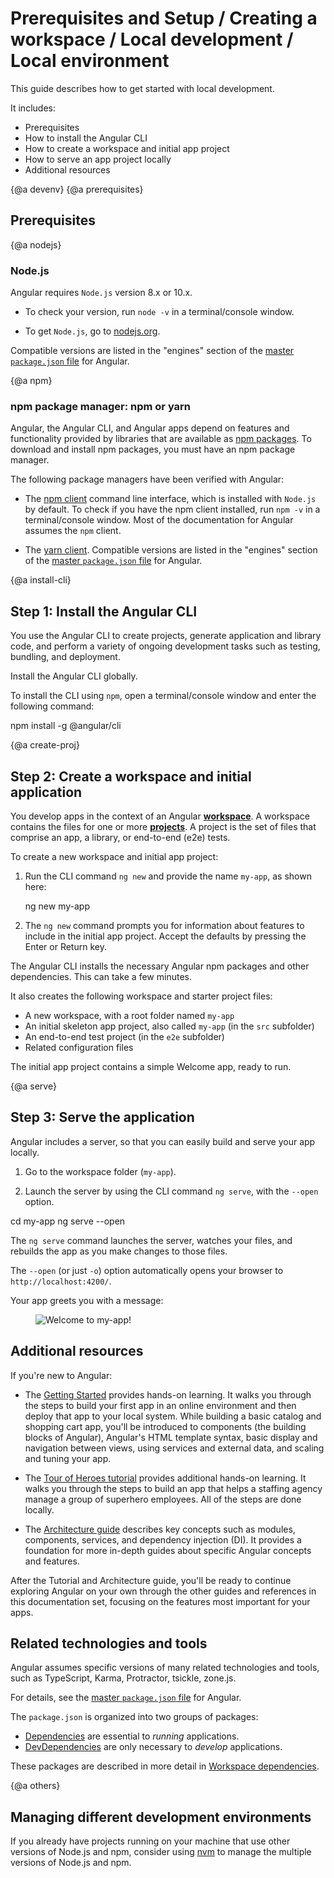 # Prerequisites and Setup / Creating a workspace / Local development / Local environment 

This guide describes how to get started with local development. 

It includes: 
* Prerequisites
* How to install the Angular CLI
* How to create a workspace and initial app project
* How to serve an app project locally
* Additional resources

{@a devenv}
{@a prerequisites}
## Prerequisites 


{@a nodejs}
### Node.js

Angular requires `Node.js` version 8.x or 10.x.

* To check your version, run `node -v` in a terminal/console window.

* To get `Node.js`, go to [nodejs.org](https://nodejs.org "Nodejs.org").

Compatible versions are listed in the "engines" section of the [master `package.json` file](https://github.com/angular/angular/blob/master/package.json) for Angular.


{@a npm}
### npm package manager: npm or yarn

Angular, the Angular CLI, and Angular apps depend on features and functionality provided by libraries that are available as [npm packages](https://docs.npmjs.com/getting-started/what-is-npm). To download and install npm packages, you must have an npm package manager. 

The following package managers have been verified with Angular: 

* The [npm client](https://docs.npmjs.com/cli/install) command line interface, which is installed with `Node.js` by default. To check if you have the npm client installed, run `npm -v` in a terminal/console window. Most of the documentation for Angular assumes the `npm` client. 

* The [yarn client](https://yarnpkg.com/). Compatible versions are listed in the "engines" section of the [master `package.json` file](https://github.com/angular/angular/blob/master/package.json) for Angular.


{@a install-cli}

## Step 1: Install the Angular CLI

You use the Angular CLI 
to create projects, generate application and library code, and perform a variety of ongoing development tasks such as testing, bundling, and deployment.

Install the Angular CLI globally. 

To install the CLI using `npm`, open a terminal/console window and enter the following command:


<code-example language="sh" class="code-shell">
  npm install -g @angular/cli

</code-example>



{@a create-proj}

## Step 2: Create a workspace and initial application

You develop apps in the context of an Angular [**workspace**](guide/glossary#workspace). A workspace contains the files for one or more [**projects**](guide/glossary/#project). A project is the set of files that comprise an app, a library, or end-to-end (e2e) tests. 

To create a new workspace and initial app project: 

1. Run the CLI command `ng new` and provide the name `my-app`, as shown here: 

    <code-example language="sh" class="code-shell">
      ng new my-app

    </code-example>

2. The `ng new` command prompts you for information about features to include in the initial app project. Accept the defaults by pressing the Enter or Return key. 

The Angular CLI installs the necessary Angular npm packages and other dependencies. This can take a few minutes. 

It also creates the following workspace and starter project files: 

* A new workspace, with a root folder named `my-app`
* An initial skeleton app project, also called `my-app` (in the `src` subfolder)
* An end-to-end test project (in the `e2e` subfolder)
* Related configuration files

The initial app project contains a simple Welcome app, ready to run. 

{@a serve}

## Step 3: Serve the application

Angular includes a server, so that you can easily build and serve your app locally.

1. Go to the workspace folder (`my-app`).

1. Launch the server by using the CLI command `ng serve`, with the `--open` option.

<code-example language="sh" class="code-shell">
  cd my-app
  ng serve --open
</code-example>

The `ng serve` command launches the server, watches your files,
and rebuilds the app as you make changes to those files.

The `--open` (or just `-o`) option automatically opens your browser
to `http://localhost:4200/`.

Your app greets you with a message:


<figure>
  <img src='generated/images/guide/cli-quickstart/app-works.png' alt="Welcome to my-app!">
</figure>




## Additional resources

If you're new to Angular: 

* The [Getting Started](tutorial/) provides hands-on learning. It walks you through the steps to build your first app in an online environment and then deploy that app to your local system. While building a basic catalog and shopping cart app, you'll be introduced to components (the building blocks of Angular), Angular's HTML template syntax, basic display and navigation between views, using services and external data, and scaling and tuning your app. 

* The [Tour of Heroes tutorial](tutorial "Tour of Heroes tutorial") provides additional hands-on learning. It walks you through the steps to build an app that helps a staffing agency manage a group of superhero employees. All of the steps are done locally. 
 

* The [Architecture guide](guide/architecture "Architecture guide") describes key concepts such as modules, components, services, and dependency injection (DI). It provides a foundation for more in-depth guides about specific Angular concepts and features.  

After the Tutorial and Architecture guide, you'll be ready to continue exploring Angular on your own through the other guides and references in this documentation set, focusing on the features most important for your apps. 




## Related technologies and tools

Angular assumes specific versions of many related technologies and tools, such as TypeScript, Karma, Protractor, tsickle, zone.js.

For details, see the [master `package.json` file](https://github.com/angular/angular/blob/master/package.json) for Angular.

The `package.json` is organized into two groups of packages:

* [Dependencies](guide/npm-packages#dependencies) are essential to *running* applications.
* [DevDependencies](guide/npm-packages#dev-dependencies) are only necessary to *develop* applications.

These packages are described in more detail in [Workspace dependencies](guide/npm-packages).



{@a others}
## Managing different development environments

If you already have projects running on your machine that use other versions of Node.js and npm, consider using [nvm](https://github.com/creationix/nvm) to manage the multiple versions of Node.js and npm. 

